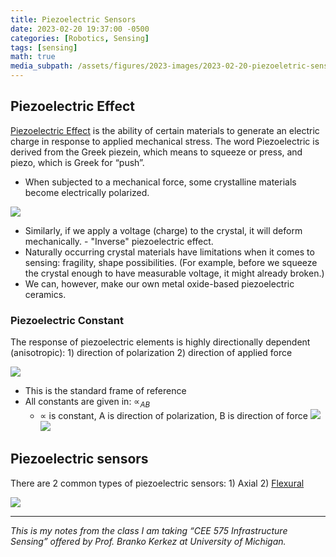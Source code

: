 ```yaml
---
title: Piezoelectric Sensors
date: 2023-02-20 19:37:00 -0500
categories: [Robotics, Sensing]
tags: [sensing] 
math: true
media_subpath: /assets/figures/2023-images/2023-02-20-piezoeletric-sensors/
---
```


## Piezoelectric Effect
[Piezoelectric Effect](https://en.wikipedia.org/wiki/Piezoelectricity) is the ability of certain materials to generate an electric charge in response to applied mechanical stress. The word Piezoelectric is derived from the Greek piezein, which means to squeeze or press, and piezo, which is Greek for “push”.
- When subjected to a mechanical force, some crystalline materials become electrically polarized.

![](01.png)
- Similarly, if we apply a voltage (charge) to the crystal, it will deform mechanically. - "Inverse" piezoelectric effect.
- Naturally occurring crystal materials have limitations when it comes to sensing: fragility, shape possibilities. (For example, before we squeeze the crystal enough to have measurable voltage, it might already broken.)
- We can, however, make our own metal oxide-based piezoelectric ceramics.

### Piezoelectric Constant
The response of piezoelectric elements is highly directionally dependent (anisotropic): 1) direction of polarization 2) direction of applied force

![](02.png)
- This is the standard frame of reference
- All constants are given in: $\propto_{AB}$
  - $\propto$ is constant, A is direction of polarization, B is direction of force
![](03.png)
![](04.png)

## Piezoelectric sensors
There are 2 common types of piezoelectric sensors: 1) Axial 2) [Flexural](https://en.wikipedia.org/wiki/Flexural_strength) 

![](05.png)

---

*This is my notes from the class I am taking “CEE 575 Infrastructure Sensing” offered by Prof. Branko Kerkez at University of Michigan.*

